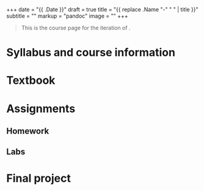 +++
date = "{{ .Date }}"
draft = true
title = "{{ replace .Name "-" " " | title }}"
subtitle = ""
markup = "pandoc"
image = ""
+++

> This is the course page for the <semester> iteration of <class>.

<!--more-->

# Syllabus and course information

# Textbook

# Assignments

## Homework

## Labs

# Final project
